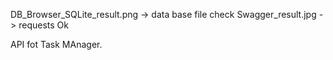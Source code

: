 DB_Browser_SQLite_result.png -> data base file check 
Swagger_result.jpg -> requests Ok

API fot Task MAnager. 
